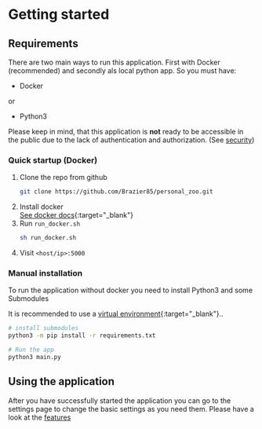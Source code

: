 # Getting started

## Requirements
 
There are two main ways to run this application. First with Docker (recommended) and secondly als local python app. So you must have:

 - Docker 

or

- Python3

Please keep in mind, that this application is **not** ready to be accessible in the public due to the lack of authentication and authorization. (See [security](/security))

### Quick startup (Docker)

1. Clone the repo from github
    ``` bash
    git clone https://github.com/Brazier85/personal_zoo.git
    ```
2. Install docker<br>
    [See docker docs](https://docs.docker.com/get-docker/){:target="_blank"}
3. Run `run_docker.sh`
    ``` bash
    sh run_docker.sh
    ```
4. Visit `<host/ip>:5000`

### Manual installation
To run the application without docker you need to install Python3 and some Submodules

It is recommended to use a [virtual environment](https://docs.python.org/3/library/venv.html){:target="_blank"}..

``` bash
# install submodules
python3 -m pip install -r requirements.txt

# Run the app
python3 main.py
```

## Using the application

After you have successfully started the application you can go to the settings page to change the basic settings as you need them. Please have a look at the [features](/features/overview)